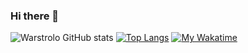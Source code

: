 ### Hi there 👋
![Warstrolo GitHub stats](https://github-readme-stats.vercel.app/api?username=warstrolo&count_private=true&show_icons=true&theme=gradient)
[![Top Langs](https://github-readme-stats.vercel.app/api/top-langs/?username=warstrolo&count_private=true&show_icons=true&theme=gradient)](https://github.com/anuraghazra/github-readme-stats)
[![My Wakatime](https://github-readme-stats.vercel.app/api/wakatime?username=warstrolo&layout=compact)](https://github.com/anuraghazra/github-readme-stats)
<!--
**warstrolo/warstrolo** is a ✨ _special_ ✨ repository because its `README.md` (this file) appears on your GitHub profile.

Here are some ideas to get you started:

- 🔭 I’m currently working on ...
- 🌱 I’m currently learning ...
- 👯 I’m looking to collaborate on ...
- 🤔 I’m looking for help with ...
- 💬 Ask me about ...
- 📫 How to reach me: ...
- 😄 Pronouns: ...
- ⚡ Fun fact: ...
-->
